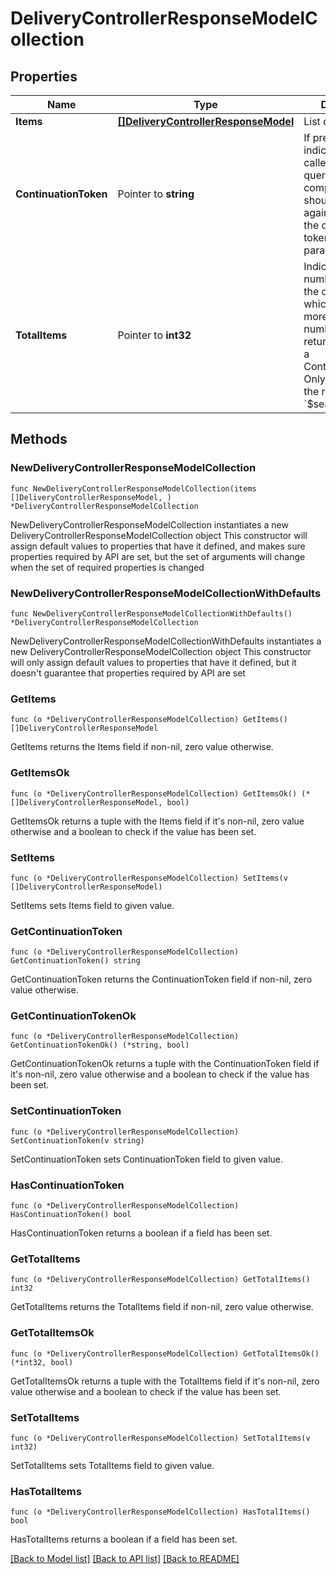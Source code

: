 # DeliveryControllerResponseModelCollection

## Properties

Name | Type | Description | Notes
------------ | ------------- | ------------- | -------------
**Items** | [**[]DeliveryControllerResponseModel**](DeliveryControllerResponseModel.md) | List of items. | 
**ContinuationToken** | Pointer to **string** | If present, indicates to the caller that the query was not complete, and they should call the API again specifying the continuation token as a query parameter. | [optional] 
**TotalItems** | Pointer to **int32** | Indicates the total number of items in the collection, which may be more than the number of Items returned, if there is a ContinuationToken.  Only returned in the response to &#x60;$search&#x60; APIs. | [optional] 

## Methods

### NewDeliveryControllerResponseModelCollection

`func NewDeliveryControllerResponseModelCollection(items []DeliveryControllerResponseModel, ) *DeliveryControllerResponseModelCollection`

NewDeliveryControllerResponseModelCollection instantiates a new DeliveryControllerResponseModelCollection object
This constructor will assign default values to properties that have it defined,
and makes sure properties required by API are set, but the set of arguments
will change when the set of required properties is changed

### NewDeliveryControllerResponseModelCollectionWithDefaults

`func NewDeliveryControllerResponseModelCollectionWithDefaults() *DeliveryControllerResponseModelCollection`

NewDeliveryControllerResponseModelCollectionWithDefaults instantiates a new DeliveryControllerResponseModelCollection object
This constructor will only assign default values to properties that have it defined,
but it doesn't guarantee that properties required by API are set

### GetItems

`func (o *DeliveryControllerResponseModelCollection) GetItems() []DeliveryControllerResponseModel`

GetItems returns the Items field if non-nil, zero value otherwise.

### GetItemsOk

`func (o *DeliveryControllerResponseModelCollection) GetItemsOk() (*[]DeliveryControllerResponseModel, bool)`

GetItemsOk returns a tuple with the Items field if it's non-nil, zero value otherwise
and a boolean to check if the value has been set.

### SetItems

`func (o *DeliveryControllerResponseModelCollection) SetItems(v []DeliveryControllerResponseModel)`

SetItems sets Items field to given value.


### GetContinuationToken

`func (o *DeliveryControllerResponseModelCollection) GetContinuationToken() string`

GetContinuationToken returns the ContinuationToken field if non-nil, zero value otherwise.

### GetContinuationTokenOk

`func (o *DeliveryControllerResponseModelCollection) GetContinuationTokenOk() (*string, bool)`

GetContinuationTokenOk returns a tuple with the ContinuationToken field if it's non-nil, zero value otherwise
and a boolean to check if the value has been set.

### SetContinuationToken

`func (o *DeliveryControllerResponseModelCollection) SetContinuationToken(v string)`

SetContinuationToken sets ContinuationToken field to given value.

### HasContinuationToken

`func (o *DeliveryControllerResponseModelCollection) HasContinuationToken() bool`

HasContinuationToken returns a boolean if a field has been set.

### GetTotalItems

`func (o *DeliveryControllerResponseModelCollection) GetTotalItems() int32`

GetTotalItems returns the TotalItems field if non-nil, zero value otherwise.

### GetTotalItemsOk

`func (o *DeliveryControllerResponseModelCollection) GetTotalItemsOk() (*int32, bool)`

GetTotalItemsOk returns a tuple with the TotalItems field if it's non-nil, zero value otherwise
and a boolean to check if the value has been set.

### SetTotalItems

`func (o *DeliveryControllerResponseModelCollection) SetTotalItems(v int32)`

SetTotalItems sets TotalItems field to given value.

### HasTotalItems

`func (o *DeliveryControllerResponseModelCollection) HasTotalItems() bool`

HasTotalItems returns a boolean if a field has been set.


[[Back to Model list]](../README.md#documentation-for-models) [[Back to API list]](../README.md#documentation-for-api-endpoints) [[Back to README]](../README.md)



